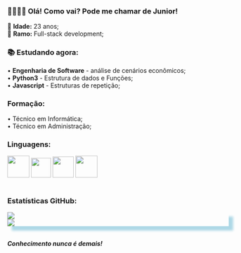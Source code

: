 <h3>
  🖐🏻👦🏻 Olá! Como vai? Pode me chamar de <strong>Junior!</strong>
</h3>

🎈 <strong>Idade:</strong> 23 anos;</br>👾 <strong>Ramo:</strong> Full-stack development;</br>

<h3>
  📚 <strong>Estudando agora:</strong>
</h3>
• <strong>Engenharia de Software</strong> - análise de cenários econômicos;
</br>
• <strong>Python3</strong> - Estrutura de dados e Funções;
</br>
• <strong>Javascript</strong> - Estruturas de repetição;
</br>
<h3><strong>Formação:</strong></h3>• Técnico em Informática; </br>• Técnico em Administração;
<h3>
  <strong>Linguagens:</strong>
</h3>
<div id='linguagens'>
  <img src="https://user-images.githubusercontent.com/108851691/180667078-b242184a-297f-4d71-adef-f9d56d61c98f.png" width="50"> <img src="https://user-images.githubusercontent.com/108851691/180667284-3238e9c4-e0de-4fd1-b675-d5f363c812d0.png" width="45"> <img src="https://user-images.githubusercontent.com/108851691/180667054-e8dcc81d-b1cd-46e0-8d18-633f286a5073.png" width="48"> <img src="https://user-images.githubusercontent.com/108851691/180669838-d6f9d940-8f8f-4230-a6e3-9222dcd87dbd.png" width=50>
</div>
</br>
<h3>
  <strong>Estatísticas GitHub:</strong>
</h3>

<div style="box-shadow: 10px 10px 5px lightblue;">
  <img src="https://github-readme-stats.vercel.app/api?username=juniorferreira22&show_icons=true&theme=dracula">
  </br>
  <img src="https://github-readme-stats.vercel.app/api/top-langs/?username=juniorferreira22&layout=compact&theme=dracula">
</div>
</br>
<p>
  <i><strong>Conhecimento nunca é demais!</strong></i>
</p>
